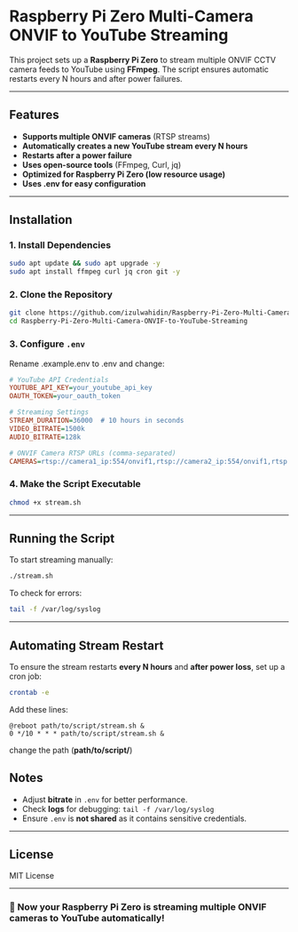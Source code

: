 # Raspberry Pi Zero Multi-Camera ONVIF to YouTube Streaming

This project sets up a **Raspberry Pi Zero** to stream multiple ONVIF CCTV camera feeds to YouTube using **FFmpeg**. The script ensures automatic restarts every N hours and after power failures.

---

## Features

- **Supports multiple ONVIF cameras** (RTSP streams)
- **Automatically creates a new YouTube stream every N hours**
- **Restarts after a power failure**
- **Uses open-source tools** (FFmpeg, Curl, jq)
- **Optimized for Raspberry Pi Zero (low resource usage)**
- **Uses .env for easy configuration**

---

## Installation

### 1. Install Dependencies

```sh
sudo apt update && sudo apt upgrade -y
sudo apt install ffmpeg curl jq cron git -y
```

### 2. Clone the Repository

```sh
git clone https://github.com/izulwahidin/Raspberry-Pi-Zero-Multi-Camera-ONVIF-to-YouTube-Streaming
cd Raspberry-Pi-Zero-Multi-Camera-ONVIF-to-YouTube-Streaming
```

### 3. Configure `.env`

Rename .example.env to .env and change:

```ini
# YouTube API Credentials
YOUTUBE_API_KEY=your_youtube_api_key
OAUTH_TOKEN=your_oauth_token

# Streaming Settings
STREAM_DURATION=36000  # 10 hours in seconds
VIDEO_BITRATE=1500k
AUDIO_BITRATE=128k

# ONVIF Camera RTSP URLs (comma-separated)
CAMERAS=rtsp://camera1_ip:554/onvif1,rtsp://camera2_ip:554/onvif1,rtsp://camera3_ip:554/onvif1
```

### 4. Make the Script Executable

```sh
chmod +x stream.sh
```

---

## Running the Script

To start streaming manually:

```sh
./stream.sh
```

To check for errors:

```sh
tail -f /var/log/syslog
```

---

## Automating Stream Restart

To ensure the stream restarts **every N hours** and **after power loss**, set up a cron job:

```sh
crontab -e
```

Add these lines:

```
@reboot path/to/script/stream.sh &
0 */10 * * * path/to/script/stream.sh &
```

change the path (**path/to/script/**)

## Notes

- Adjust **bitrate** in `.env` for better performance.
- Check **logs** for debugging: `tail -f /var/log/syslog`
- Ensure `.env` is **not shared** as it contains sensitive credentials.

---

## License

MIT License

---

### 🚀 Now your Raspberry Pi Zero is streaming multiple ONVIF cameras to YouTube automatically!
